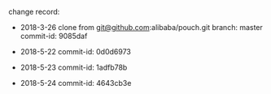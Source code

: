 change record:
* 2018-3-26 clone from git@github.com:alibaba/pouch.git
branch: master
commit-id: 9085daf

* 2018-5-22
commit-id: 0d0d6973

* 2018-5-23
commit-id: 1adfb78b

* 2018-5-24
commit-id: 4643cb3e
